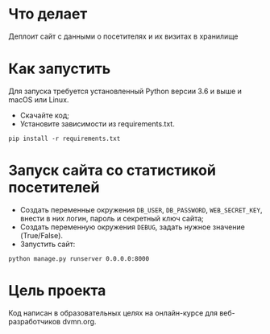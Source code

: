 # Что делает
Деплоит сайт с данными о посетителях и их визитах в хранилище


# Как запустить
Для запуска требуется установленный Python версии 3.6 и выше и macOS или Linux.

- Скачайте код;
- Установите зависимости из requirements.txt.
```
pip install -r requirements.txt
```
# Запуск сайта со статистикой посетителей
- Создать переменные окружения `DB_USER`, `DB_PASSWORD`, `WEB_SECRET_KEY`,
внести в них логин, пароль и секретный ключ сайта;
- Создать переменную окружения `DEBUG`, задать нужное значение (True/False).
- Запустить сайт:
```
python manage.py runserver 0.0.0.0:8000
```
# Цель проекта

Код написан в образовательных целях на онлайн-курсе для веб-разработчиков dvmn.org.